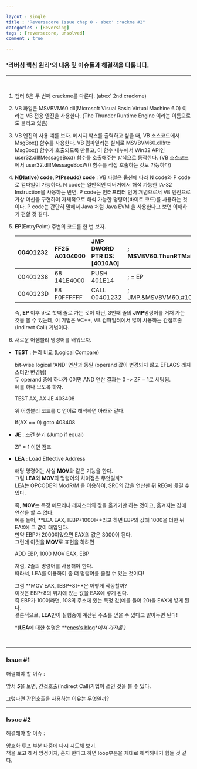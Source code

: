 ```yaml
---

layout : single
title : "Reversecore Issue chap 8 - abex' crackme #2"
categories : [Reversing]
tags : [reversecore, unsolved]
comment : true

---
```


### '리버싱 핵심 원리'의 내용 및 이슈들과 해결책을 다룹니다.


---

<br/>


1. 챕터 8은 두 번째 crackme를 다룬다. (abex' 2nd crackme)

2. VB 파일은 MSVBVM60.dll(Microsoft Visual Basic Virtual Machine 6.0) 이라는 VB 전용 엔진을 사용한다. (The Thunder Runtime Engine 이라는 이름으로도 불리고 있음)

3. VB 엔진의 사용 예를 보자. 메시지 박스를 출력하고 싶을 때, VB 소스코드에서 MsgBox() 함수를 사용한다. VB 컴파일러는 실제로 MSVBVM60.dll!rtc MsgBox() 함수가 호출되도록 만들고, 이 함수 내부에서 Win32 API인 user32.dll!MessageBox() 함수를 호출해주는 방식으로 동작한다. (VB 소스코드에서 user32.dll!MessageBoxW() 함수를 직접 호출하는 것도 가능하다)

4. **N(Native) code, P(Pseudo) code** : 
  VB 파일은 옵션에 따라 N code와 P code로 컴파일이 가능하다. N code는 일반적인 디버거에서 해석 가능한 IA-32 Instruction을 사용하는 반면, P code는 인터프리터 언어 개념으로서 VB 엔진으로 가상 머신을 구현하여 자체적으로 해석 가능한 명령어(바이트 코드)를 사용하는 것이다. P code는 간단히 말해서 Java 처럼 Java EVM 을 사용한다고 보면 이해하기 편할 것 같다.

5. **EP**(EntryPoint) 주변의 코드를 한 번 보자.

	00401232 | FF25 A0104000 | JMP DWORD PTR DS:[4010A0] | ; MSVBV60.ThunRTMain
	|:------|:--------|:---------|:--------|
	00401238 | 68 141E4000 | PUSH 401E14 | ; = EP
	0040123D | E8 F0FFFFFF | CALL 00401232 | ; JMP.&MSVBVM60.#100

	즉, **EP** 이후 바로 첫째 줄로 가는 것이 아닌, 3번째 줄의 **JMP**명령어를 거쳐 가는 것을 볼 수 있는데, 이 기법은 VC++, VB 컴파일러에서 많이 사용하는 간접호출 (Indirect Call) 기법이다.


6. 새로운 어셈블리 명령어를 배워보자.

  - **TEST** : 논리 비교 (Logical Compare)

    bit-wise logical 'AND' 연산과 동일 (operand 값이 변경되지 않고 EFLAGS 레지스터만 변경됨)<br/>
    두 operand 중에 하나가 0이면 AND 연산 결과는 0 -> ZF = 1로 세팅됨.<br/>
    예를 하나 보도록 하자.<br/>

  	  TEST AX, AX
  	  JE 403408

    위 어셈블리 코드를 C 언어로 해석하면 아래와 같다. <br/>

  	  If(AX == 0)
  	      goto 403408
    <br/>
  - **JE** : 조건 분기 (Jump if equal)

    ZF = 1 이면 점프

  - **LEA** : Load Effective Address

    해당 명령어는 사실 **MOV**와 같은 기능을 한다. <br/>
    그럼 **LEA**와 **MOV**의 명령어의 차이점은 무엇일까? <br/>
    LEA는 OPCODE의 ModR/M 을 이용하여, SRC의 값을 연산한 뒤 REG에 옮길 수 있다.<br/>

    즉, **MOV**는 특정 메모리나 레지스터의 값을 옮기기만 하는 것이고, 
    옮겨지는 값에 연산을 할 수 없다.<br/>
    예를 들어, **LEA EAX, [EBP+1000]**라고 하면
    EBP의 값에 1000을 더한 뒤 EAX에 그 값이 대입된다.<br/>
    만약 EBP가 2000이었으면 EAX의 값은 3000이 된다.<br/>
    그런데 이것을 **MOV**로 표현을 하려면<br/>

  	  ADD EBP, 1000
  	  MOV EAX, EBP

    처럼, 2줄의 명령어를 사용해야 한다.<br/>
    따라서, LEA를 이용하여 좀 더 명령어를 줄일 수 있는 것이다!<br/>

    그럼 **MOV EAX, [EBP+8]**은 어떻게 작동할까?<br/>
    이것은 EBP+8의 위치에 있는 값을 EAX에 넣게 된다.<br/>
    즉 EBP가 100이라면, 108의 주소에 있는 특정 값(예를 들어 20)을 EAX에 넣게 된다.<br/>
    결론적으로, **LEA**만이 실행중에 계산된 주소를 얻을 수 있다고 알아두면 된다!<br/>

    *(**LEA**에 대한 설명은 **[enes's blog](http://enes.tistory.com/entry/MOVE와-LEA-명령의-차이점)**에서 가져옴.)*

  



<br/>


---



### Issue #1

해결해야 할 이슈 : 


앞서 ***5***을 보면, 간접호출(Indirect Call)기법이 쓰인 것을 볼 수 있다. 

그렇다면 간접호출을 사용하는 이유는 무엇일까?


---


### Issue #2

해결해야 할 이슈 : 

암호화 루프 부분 나중에 다시 시도해 보기. <br/>
책을 보고 해서 망정이지, 혼자 한다고 하면 loop부분을 제대로 해석해내기 힘들 것 같다.

